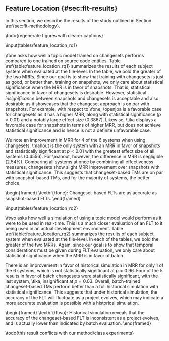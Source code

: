 ## Feature Location {#sec:flt-results}

In this section, we describe the results of the study outlined in Section
\ref{sec:flt-methodology}.

\todo{regenerate figures with clearer captions}

\input{tables/feature_location_rq1}

\fone asks how well a topic model trained on changesets performs compared to
one trained on source code entities.  Table \ref{table:feature_location_rq1}
summarizes the results of each subject system when evaluated at the file-level.
In the table, we bold the greater of the two MRRs.  Since our goal is to
show that training with changesets is just as good, or better than, training on
snapshots, we only care about statistical significance when the MRR is in favor
of snapshots.  That is, statistical significance in favor of changesets is
desirable.  However, statistical *insignificance* between snapshots and
changesets is acceptable and also desirable as it showcases that the changeset
approach is on par with snapshots.  For example, with respect to \fone,
\openjpa is a favorable case for changesets as it has a higher MRR, along with
statistical significance ($p < 0.01$) and a notably large effect size
($0.3867$).  Likewise, \tika displays a favorable case for snapshots in terms
of higher MRR, but does not achieve statistical significance and is hence is
not a definite unfavorable case.

We note an improvement in MRR for 4 of the 6 systems when using changesets.
\mahout is the only system with an MRR in favor of snapshots and statistically
significant at $p < 0.01$ with the greatest effect size of all systems
($0.4556$).  For \mahout, however, the difference in MRR is negligible (2.54%).
Comparing all systems at once by combining all effectiveness measures,
changesets show slight MRR improvement over snapshots with statistical
significance.  This suggests that changeset-based TMs are on par with
snapshot-based TMs, and for the majority of systems, the better choice.

\begin{framed}
    \textbf{\fone}:
    Changeset-based FLTs are as accurate as snapshot-based FLTs.
\end{framed}

\input{tables/feature_location_rq2}

\ftwo asks how well a simulation of using a topic model would perform as it
were to be used in real-time.  This is a much closer evaluation of an FLT to it
being used in an actual development environment.  Table
\ref{table:feature_location_rq2} summarizes the results of each subject system
when evaluated at the file-level.  In each of the tables, we bold the greater
of the two MRRs.  Again, since our goal is to show that temporal considerations
must be given during FLT evaluation, we only care about statistical
significance when the MRR is in favor of batch.

There is an improvement in favor of historical simulation in MRR for only 1 of
the 6 systems, which is not statistically significant at $p=0.96$.  Four of the
5 results in favor of batch changesets were statistically significant, with the
last system, \tika, insignificant at $p=0.03$.  Overall, batch-trained
changeset-based TMs perform better than a full historical simulation with
statistical significance.  This suggests that under historical simulation, the
accuracy of the FLT will fluctuate as a project evolves, which may indicate a
more accurate evaluation is possible with a historical simulation.

\begin{framed}
    \textbf{\ftwo}:
    Historical simulation reveals that the accuracy of the changeset-based FLT
    is inconsistent as a project evolves, and is actually lower than indicated by
    batch evaluation.
\end{framed}

\todo{this result conflicts with our method/class experiments}
